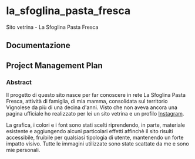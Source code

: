 # la_sfoglina_pasta_fresca
Sito vetrina - La Sfoglina Pasta Fresca
## Documentazione

## Project Management Plan
### Abstract

Il progetto di questo sito nasce per far conoscere in rete La Sfoglina Pasta Fresca, attività di famiglia, di mia mamma, consolidata sul territorio Vignolese da più di una decina d'anni. Visto che non aveva ancora una pagina ufficiale ho realizzato per lei un sito vetrina e un profilo [Instagram](https://www.instagram.com/lasfoglinapastafresca).

La grafica, i colori e i font sono stati scelti riprendendo, in parte, materiale esistente e aggiungendo alcuni particolari effetti affinchè il sito risulti accessibile, fruibile per qualsiasi tipologia di utente, mantenendo un forte impatto visivo. Tutte le immagini utilizzate sono state scattate da me e sono mie personali.
